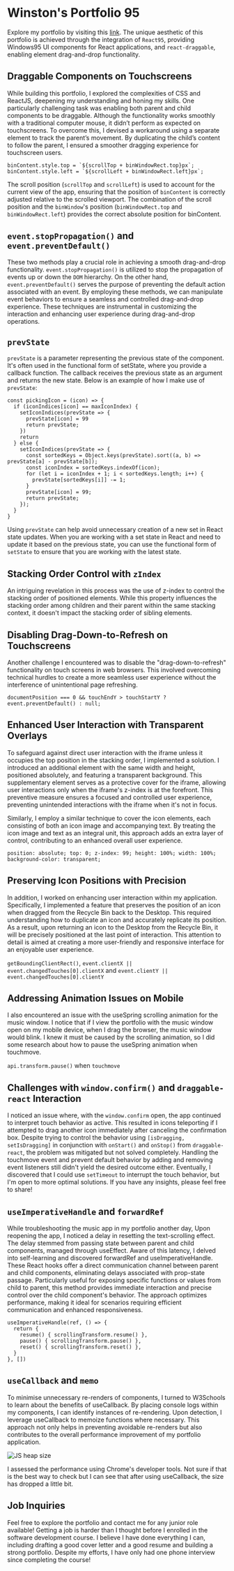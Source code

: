 # Winston's Portfolio 95
Explore my portfolio by visiting this [link](https://winstonsportfolio95.netlify.app/). The unique aesthetic of this portfolio is achieved through the integration of `React95`, providing Windows95 UI components for React applications, and `react-draggable`, enabling element drag-and-drop functionality.

## Draggable Components on Touchscreens
While building this portfolio, I explored the complexities of CSS and ReactJS, deepening my understanding and honing my skills. One particularly challenging task was enabling both parent and child components to be draggable. Although the functionality works smoothly with a traditional computer mouse, it didn’t perform as expected on touchscreens. To overcome this, I devised a workaround using a separate element to track the parent’s movement. By duplicating the child’s content to follow the parent, I ensured a smoother dragging experience for touchscreen users.

```
binContent.style.top = `${scrollTop + binWindowRect.top}px`;
binContent.style.left = `${scrollLeft + binWindowRect.left}px`;
```
The scroll position (`scrollTop` and `scrollLeft`) is used to account for the current view of the app, ensuring that the position of `binContent` is correctly adjusted relative to the scrolled viewport. The combination of the scroll position and the `binWindow`'s position (`binWindowRect.top` and `binWindowRect.left`) provides the correct absolute position for binContent.

## `event.stopPropagation()` and `event.preventDefault()`
These two methods play a crucial role in achieving a smooth drag-and-drop functionality. `event.stopPropagation()` is utilized to stop the propagation of events up or down the `DOM` hierarchy. On the other hand, `event.preventDefault()` serves the purpose of preventing the default action associated with an event. By employing these methods, we can manipulate event behaviors to ensure a seamless and controlled drag-and-drop experience. These techniques are instrumental in customizing the interaction and enhancing user experience during drag-and-drop operations. 

## `prevState`
`prevState` is a parameter representing the previous state of the component. It's often used in the functional form of setState, where you provide a callback function. The callback receives the previous state as an argument and returns the new state. Below is an example of how I make use of `prevState`:

```
const pickingIcon = (icon) => {
  if (iconIndices[icon] == maxIconIndex) {
    setIconIndices(prevState => {
      prevState[icon] = 99
      return prevState;
    })
    return
  } else {
    setIconIndices(prevState => {
      const sortedKeys = Object.keys(prevState).sort((a, b) => prevState[a] - prevState[b]);
      const iconIndex = sortedKeys.indexOf(icon);
      for (let i = iconIndex + 1; i < sortedKeys.length; i++) {
        prevState[sortedKeys[i]] -= 1;
      }
      prevState[icon] = 99;
      return prevState;
    });
  }
}
```
Using `prevState` can help avoid unnecessary creation of a new set in React state updates. When you are working with a set state in React and need to update it based on the previous state, you can use the functional form of `setState` to ensure that you are working with the latest state.


## Stacking Order Control with `zIndex`
An intriguing revelation in this process was the use of z-index to control the stacking order of positioned elements. While this property influences the stacking order among children and their parent within the same stacking context, it doesn't impact the stacking order of sibling elements.

## Disabling Drag-Down-to-Refresh on Touchscreens
Another challenge I encountered was to disable the "drag-down-to-refresh" functionality on touch screens in web browsers. This involved overcoming technical hurdles to create a more seamless user experience without the interference of unintentional page refreshing.


`documentPosition === 0 && touchEndY > touchStartY ? event.preventDefault() : null;`

## Enhanced User Interaction with Transparent Overlays
To safeguard against direct user interaction with the iframe unless it occupies the top position in the stacking order, I implemented a solution. I introduced an additional element with the same width and height, positioned absolutely, and featuring a transparent background. This supplementary element serves as a protective cover for the iframe, allowing user interactions only when the iframe's z-index is at the forefront. This preventive measure ensures a focused and controlled user experience, preventing unintended interactions with the iframe when it's not in focus.

Similarly, I employ a similar technique to cover the icon elements, each consisting of both an icon image and accompanying text. By treating the icon image and text as an integral unit, this approach adds an extra layer of control, contributing to an enhanced overall user experience.


`position: absolute; top: 0; z-index: 99; height: 100%; width: 100%; background-color: transparent;`

## Preserving Icon Positions with Precision
In addition, I worked on enhancing user interaction within my application. Specifically, I implemented a feature that preserves the position of an icon when dragged from the Recycle Bin back to the Desktop. This required understanding how to duplicate an icon and accurately replicate its position. As a result, upon returning an icon to the Desktop from the Recycle Bin, it will be precisely positioned at the last point of interaction. This attention to detail is aimed at creating a more user-friendly and responsive interface for an enjoyable user experience.


`getBoundingClientRect()`, `event.clientX || event.changedTouches[0].clientX` and `event.clientY || event.changedTouches[0].clientY`

## Addressing Animation Issues on Mobile
I also encountered an issue with the useSpring scrolling animation for the music window. I notice that if I view the portfolio with the music window open on my mobile device, when I drag the browser, the music window would blink. I knew it must be caused by the scrolling animation, so I did some research about how to pause the useSpring animation when touchmove.


`api.transform.pause()` when `touchmove`

## Challenges with `window.confirm()` and `draggable-react` Interaction
I noticed an issue where, with the `window.confirm` open, the app continued to interpret touch behavior as active. This resulted in icons teleporting if I attempted to drag another icon immediately after canceling the confirmation box. Despite trying to control the behavior using `[isDragging, setIsDragging]` in conjunction with `onStart()` and `onStop()` from `draggable-react`, the problem was mitigated but not solved completely. Handling the touchmove event and prevent default behavior by adding and removing event listeners still didn't yield the desired outcome either. Eventually, I discovered that I could use `setTimeout` to interrupt the touch behavior, but I'm open to more optimal solutions. If you have any insights, please feel free to share!

## `useImperativeHandle` and `forwardRef`
While troubleshooting the music app in my portfolio another day, Upon reopening the app, I noticed a delay in resetting the text-scrolling effect. The delay stemmed from passing state between parent and child components, managed through useEffect. Aware of this latency, I delved into self-learning and discovered forwardRef and useImperativeHandle. These React hooks offer a direct communication channel between parent and child components, eliminating delays associated with prop-state passage. Particularly useful for exposing specific functions or values from child to parent, this method provides immediate interaction and precise control over the child component's behavior. The approach optimizes performance, making it ideal for scenarios requiring efficient communication and enhanced responsiveness.

```
useImperativeHandle(ref, () => {
  return {
    resume() { scrollingTransform.resume() },
    pause() { scrollingTransform.pause() },
    reset() { scrollingTransform.reset() },
  }
}, [])
```

## `useCallback` and `memo`
To minimise unnecessary re-renders of components, I turned to W3Schools to learn about the benefits of useCallback. By placing console logs within my components, I can identify instances of re-rendering. Upon detection, I leverage useCallback to memoize functions where necessary. This approach not only helps in preventing avoidable re-renders but also contributes to the overall performance improvement of my portfolio application.

![JS heap size](https://github.com/loudringphone/portfolio95/assets/112668237/a31cfaee-50f8-439a-a52c-af7294221193)

I assessed the performance using Chrome's developer tools.
Not sure if that is the best way to check but I can see that after using useCallback, the size has dropped a little bit.

## Job Inquiries
Feel free to explore the portfolio and contact me for any junior role available! Getting a job is harder than I thought before I enrolled in the software development course. I believe I have done everything I can, including drafting a good cover letter and a good resume and building a strong portfolio. Despite my efforts, I have only had one phone interview since completing the course!

